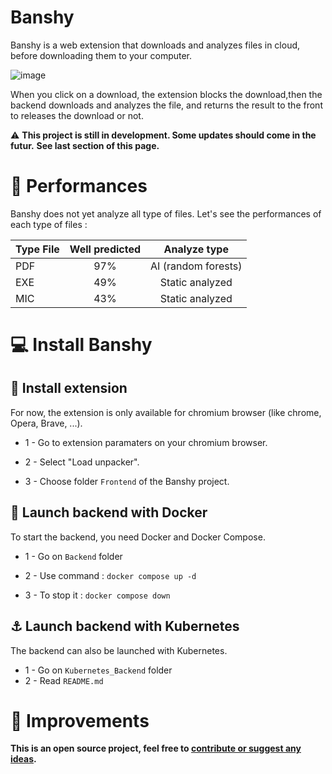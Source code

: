 # Banshy

Banshy is a web extension that downloads and analyzes files in cloud, before downloading them to your computer.

![image](./Images/banshy_extension.gif)

When you click on a download, the extension blocks the download,then the backend downloads and analyzes the file, and returns the result to the front to releases the download or not.

⚠️ **This project is still in development. Some updates should come in the futur.**
**See last section of this page.**

# 🚀 Performances

Banshy does not yet analyze all type of files. Let's see the performances of each type of files :

| Type File | Well predicted    | Analyze type          |
| :-------- | :---------------: | :--------------------:|
| PDF       |   97%             | AI (random forests)   |
| EXE       |   49%             | Static analyzed       |
| MIC       |   43%             | Static analyzed       |

# 💻 Install Banshy

## 🔌 Install extension

For now, the extension is only available for chromium browser (like chrome, Opera, Brave, ...).

- 1 - Go to extension paramaters on your chromium browser.

- 2 - Select "Load unpacker".

- 3 - Choose folder `Frontend` of the Banshy project.

## 🐋 Launch backend with Docker

To start the backend, you need Docker and Docker Compose.

- 1 - Go on `Backend` folder

- 2 - Use command : `docker compose up -d`

- 3 - To stop it : `docker compose down`

## ⚓ Launch backend with Kubernetes

The backend can also be launched with Kubernetes.

- 1 - Go on `Kubernetes_Backend` folder
- 2 - Read `README.md`

# 🚧 Improvements

**This is an open source project, feel free to [contribute or suggest any ideas](https://github.com/Kali-ki/Banshy/issues).**

